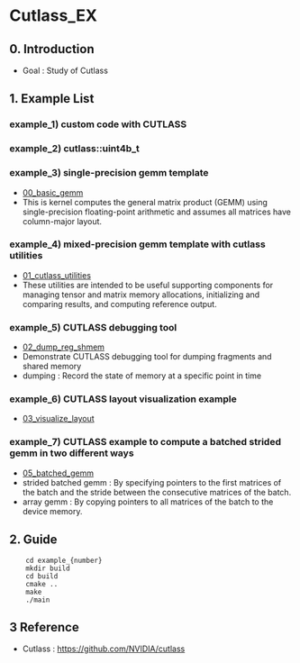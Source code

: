 # Cutlass_EX

## 0. Introduction
- Goal : Study of Cutlass

## 1. Example List

### example_1) custom code with CUTLASS

### example_2) cutlass::uint4b_t 

### example_3) single-precision gemm template
- [00_basic_gemm](https://github.com/NVIDIA/cutlass/blob/main/examples/00_basic_gemm/basic_gemm.cu)
- This is kernel computes the general matrix product (GEMM) using single-precision floating-point arithmetic and assumes all matrices have column-major layout.

### example_4) mixed-precision gemm template with cutlass utilities
- [01_cutlass_utilities](https://github.com/NVIDIA/cutlass/blob/main/examples/01_cutlass_utilities/cutlass_utilities.cu)
- These utilities are intended to be useful supporting components for managing tensor and matrix memory allocations, initializing and comparing results, and computing reference output.

### example_5) CUTLASS debugging tool
- [02_dump_reg_shmem](https://github.com/NVIDIA/cutlass/blob/main/examples/02_dump_reg_shmem/dump_reg_shmem.cu)
- Demonstrate CUTLASS debugging tool for dumping fragments and shared memory
- dumping : Record the state of memory at a specific point in time

### example_6) CUTLASS layout visualization example
- [03_visualize_layout](https://github.com/NVIDIA/cutlass/blob/main/examples/03_visualize_layout/visualize_layout.cpp)

### example_7) CUTLASS example to compute a batched strided gemm in two different ways
- [05_batched_gemm](https://github.com/NVIDIA/cutlass/blob/main/examples/05_batched_gemm/batched_gemm.cu)
- strided batched gemm : By specifying pointers to the first matrices of the batch and the stride between the consecutive matrices of the batch.
- array gemm : By copying pointers to all matrices of the batch to the device memory.


## 2. Guide
```
    cd example_{number}
    mkdir build
    cd build
    cmake ..
    make
    ./main
```



## 3 Reference 
* Cutlass : <https://github.com/NVIDIA/cutlass>